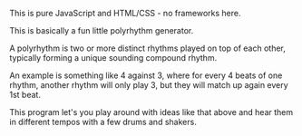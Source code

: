This is pure JavaScript and HTML/CSS - no frameworks here.

This is basically a fun little polyrhythm generator.

A polyrhythm is two or more distinct rhythms played on top of each other, typically forming a unique sounding compound rhythm.

An example is something like 4 against 3, where for every 4 beats of one rhythm, another rhythm will only play 3, but they will match up again every 1st beat.

This program let's you play around with ideas like that above and hear them in different tempos with a few drums and shakers.

